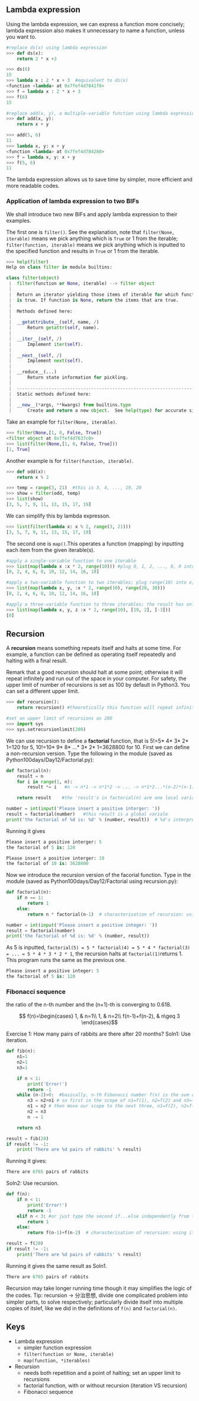 ## Lambda expression
Using the lambda expression, we can express a function more concisely; lambda expression also makes it unnecessary to name a function, unless you want to. 
```Python
#replace ds(x) using lambda expression
>>> def ds(x):
	return 2 * x +3

>>> ds(6)
15
>>> lambda x : 2 * x + 3  #equivalent to ds(x)
<function <lambda> at 0x7fef4d7841f0>
>>> f = lambda x : 2 * x + 3
>>> f(6)
15

#replace add(x, y), a multiple-variable function using lambda expression
>>> def add(x, y):
	return x + y

>>> add(5, 6)
11
>>> lambda x, y: x + y
<function <lambda> at 0x7fef4d784280>
>>> f = lambda x, y: x + y
>>> f(5, 6)
11
```
The lambda expression allows us to save time by simpler, more efficient and more readable codes.

### Application of lambda expression to two BIFs
We shall introduce two new BIFs and apply lambda expression to their examples. 

The first one is `filter()`. See the explanation, note that `filter(None, iterable)` means we pick anything which is `True` or 1 from the iterable; `filter(function, iterable)` means we pick anything which is inputted to the specified function and results in `True` or 1 from the iterable.
```Python
>>> help(filter)
Help on class filter in module builtins:

class filter(object)
 |  filter(function or None, iterable) --> filter object
 |  
 |  Return an iterator yielding those items of iterable for which function(item)
 |  is true. If function is None, return the items that are true.
 |  
 |  Methods defined here:
 |  
 |  __getattribute__(self, name, /)
 |      Return getattr(self, name).
 |  
 |  __iter__(self, /)
 |      Implement iter(self).
 |  
 |  __next__(self, /)
 |      Implement next(self).
 |  
 |  __reduce__(...)
 |      Return state information for pickling.
 |  
 |  ----------------------------------------------------------------------
 |  Static methods defined here:
 |  
 |  __new__(*args, **kwargs) from builtins.type
 |      Create and return a new object.  See help(type) for accurate signature.
```
Take an example for `filter(None, iterable)`.
```Python
>>> filter(None,[1, 0, False, True])
<filter object at 0x7fef4d7637c0>
>>> list(filter(None,[1, 0, False, True]))
[1, True]
```
Another example is for `filter(function, iterable)`.
```Python
>>> def odd(x):
	return x % 2

>>> temp = range(3, 21)  #this is 3, 4, ..., 19, 20
>>> show = filter(odd, temp)
>>> list(show)
[3, 5, 7, 9, 11, 13, 15, 17, 19]
```
We can simplify this by lambda expresson.
```Python
>>> list(filter(lambda x: x % 2, range(3, 21)))
[3, 5, 7, 9, 11, 13, 15, 17, 19] 
```

The second one is `map()`.This operates a function (mapping) by inputting each item from the given iterable(s).
```Python
#apply a single-variable function to one iterable
>>> list(map(lambda x :x * 2, range(10))) #plug 0, 1, 2, ..., 8, 9 into x |-> x * 2 
[0, 2, 4, 6, 8, 10, 12, 14, 16, 18]

#apply a two-variable function to two iterables; plug range(10) into x, and plug range(20, 30) into y, with 0 corresponding to 20, 1 to 21, ..., 10 to 30, though the function actually does not use the second variable y
>>> list(map(lambda x, y, :x * 2, range(10), range(20, 30)))
[0, 2, 4, 6, 8, 10, 12, 14, 16, 18]

#apply a three-variable function to three iterables; the result has only 0 = 0 * 2, since the shortest iterable has only one item, even though it is not used by this function
>>> list(map(lambda x, y, z :x * 2, range(10), [19, 2], [-3]))
[0]
```

## Recursion
A __recursion__ means something repeats itself and halts at some time. For example, a function can be defined as operating itself repeatedly and halting with a final result.

Remark that a good recursion should halt at some point; otherwise it will repeat infinitely and run out of the space in your computer. For safety, the upper limit of number of recursions is set as 100 by default in Python3. You can set a different upper limit.
```Python
>>> def recursion():
	return recursion() #theoretically this function will repeat infinitely (actually it halts at the 100th repetition); can use command + c to stop repetition manually
```
```Python
#set an upper limit of recursions as 200
>>> import sys
>>> sys.setrecursionlimit(200)
```

We can use recursion to define a __factorial__ function, that is 5!=5* 4* 3* 2* 1=120 for 5, 10!=10* 9* 8* ...* 3* 2* 1=3628800 for 10. First we can define a non-recursion version. Type the following in the module (saved as Python100days/Day12/Factorial.py):
```Python
def factorial(n):
	result = n
	for i in range(1, n):
	    result *= i   #n -> n*1 -> n*1*2 -> ... -> n*1*2...*(n-2)*(n-1)

	return result    #the 'result's in factorial(n) are one local variable, with updation

number = int(input('Please insert a positive interger: '))
result = factorial(number)   #this result is a global variale
print('the factorial of %d is: %d' % (number, result))  # %d's interpret number and result as decimals, in the given order
```
Running it gives
```Python
Please insert a positive interger: 5
the factorial of 5 is: 120
```
```Python
Please insert a positive interger: 10
the factorial of 10 is: 3628800
```
Now we introduce the recursion version of the facorial function. Type in the module (saved as Python100days/Day12/Factorial using recursion.py):
```Python
def factorial(n):
    if n == 1:
        return 1
    else:
        return n * factorial(n-1)  # charasterisation of recursion: using itself in its definition

number = int(input('Please insert a positive integer: '))
result = factorial(number)
print('the factorial of %d is: %d' % (number, result))
```
As 5 is inputted, `factorial(5) = 5 * factorial(4) = 5 * 4 * factorial(3) = ... = 5 * 4 * 3 * 2 * 1`, the recursion halts at `factorial(1)`returns 1. This program runs the same as the previous one.
```Python
Please insert a positive integer: 5
the factorial of 5 is: 120
```

### Fibonacci sequence
the ratio of the n-th number and the (n+1)-th is converging to 0.618.

$$ f(n)=\begin{cases}
1, & n=1\\
1, & n=2\\
f(n-1)+f(n-2), & n\geq 3
\end{cases}$$

Exercise 1: How many pairs of rabbits are there after 20 months? 
Soln1: Use iteration.
```Python
def fib(n):
    n1=1
    n2=1
    n3=1

    if n < 1:
        print('Error!')
        return -1
    while (n-2)>0:  #basically, n-th Fibonacci number f(n) is the sum of the previous two Fibonacci numbers, i.e. each iteration is in the scope of three numbers: n1, n2 and n3
        n3 = n2+n1 # so first in the scope of n1=f(1), n2=f(2) and n3=f(3), obtain 3-rd number, f(3) here
        n1 = n2 # then move our scope to the next three, n1=f(2), n2=f(3), n3=f(4) to compute f(4); repeat such move until n reaches 2, i.e. to the end
        n2 = n3
        n -= 1

    return n3

result = fib(20)
if result != -1:
    print('There are %d pairs of rabbits' % result)
```
Running it gives:
```Python
There are 6765 pairs of rabbits
```

Soln2: Use recursion.
```Python
def f(n):
    if n < 1:
        print('Error!')
        return -1
    elif n < 3: #or just type the second if...else independently from the first if...(without else) cycle
        return 1
    else:
        return f(n-1)+f(n-2)  # charasterisation of recursion: using itself in its definition

result = f(20)
if result != -1:
    print('There are %d pairs of rabbits' % result)
```
Running it gives the same result as Soln1.
```Python
There are 6765 pairs of rabbits
```
Recursion may take longer running time though it may simplifies the logic of the codes.
Tip: recursion -> 分治思想, divide one complicated problem into simpler parts, to solve respectively; particularly divide itself into multiple copies of itslef, like we did in the definitions of `f(n)` and `factorial(n)`.

## Keys
- Lambda expression
  - simpler function expression
  - `filter(function or None, iterable)`
  - `map(function, *iterables)`
- Recursion
  - needs both repetition and a point of halting; set an upper limit to recursions
  - factorial function, with or without recursion (iteration VS recursion)
  - Fibonacci sequence
